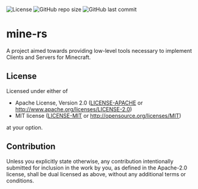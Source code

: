 ![License](https://img.shields.io/badge/license-MIT%20|%20Apache%202-yellow?style=for-the-badge)
![GitHub repo size](https://img.shields.io/github/repo-size/mine-rs/mine-rs?style=for-the-badge)
![GitHub last commit](https://img.shields.io/github/last-commit/mine-rs/mine-rs?style=for-the-badge)



# mine-rs

A project aimed towards providing low-level tools necessary to implement Clients and
Servers for Minecraft.

## License

Licensed under either of

 * Apache License, Version 2.0
   ([LICENSE-APACHE](LICENSE-APACHE) or http://www.apache.org/licenses/LICENSE-2.0)
 * MIT license
   ([LICENSE-MIT](LICENSE-MIT) or http://opensource.org/licenses/MIT)

at your option.

## Contribution

Unless you explicitly state otherwise, any contribution intentionally submitted
for inclusion in the work by you, as defined in the Apache-2.0 license, shall be
dual licensed as above, without any additional terms or conditions.